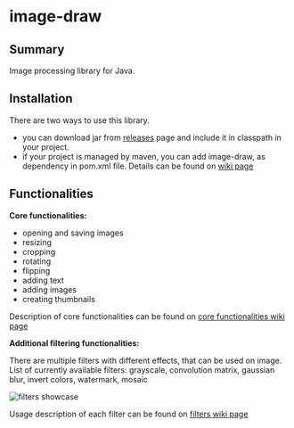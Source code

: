 image-draw
===

Summary
---
Image processing library for Java.

Installation
---

There are two ways to use this library.

- you can download jar from [releases](https://github.com/vgt-tomek/image-draw/releases) page and include it in classpath in your project.
- if your project is managed by maven, you can add image-draw, as dependency in pom.xml file. Details can be found on [wiki page](https://github.com/vgt-tomek/image-draw/wiki/Maven-dependency)

Functionalities
---

**Core functionalities:**
- opening and saving images
- resizing
- cropping
- rotating
- flipping
- adding text
- adding images
- creating thumbnails

Description of core functionalities can be found on [core functionalities wiki page](https://github.com/vgt-tomek/image-draw/wiki/Core-functionalities)


**Additional filtering functionalities:**

There are multiple filters with different effects, that can be used on image. List of currently available filters: grayscale, convolution matrix, gaussian blur, invert colors, watermark, mosaic

![filters showcase](http://vgtworld.pl/img_www/github/image-draw/wiki/filters-showcase-1.png)

Usage description of each filter can be found on [filters wiki page](https://github.com/vgt-tomek/image-draw/wiki/Filters)

